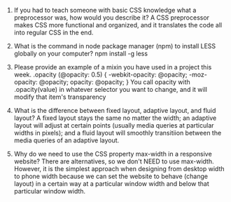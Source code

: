 1) If you had to teach someone with basic CSS knowledge what a preprocessor was, how would you describe it?
    A CSS preprocessor makes CSS more functional and organized, and it translates the code all into regular CSS in the end.

2) What is the command in node package manager (npm) to install LESS globally on your computer?
    npm install -g less

3) Please provide an example of a mixin you have used in a project this week.
    .opacity (@opacity: 0.5) {
      -webkit-opacity: 	@opacity;
      -moz-opacity: 		@opacity;
      opacity: 		@opacity;
    }
      You call opacity with .opacity(value) in whatever selector you want to change, and it will modify that item's transparency

4) What is the difference between fixed layout, adaptive layout, and fluid layout?
    A fixed layout stays the same no matter the width; an adaptive layout will adjust at certain points (usually media queries at particular widths in pixels); and a fluid layout will smoothly transitiion between the media queries of an adaptive layout.

5) Why do we need to use the CSS property max-width in a responsive website?
    There are alternatives, so we don't NEED to use max-width. However, it is the simplest approach when designing from desktop width to phone width because we can set the website to behave (change layout) in a certain way at a particular window width and below that particular window width.